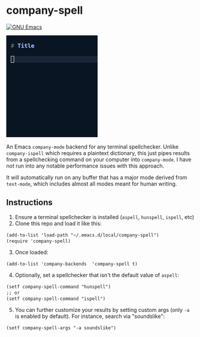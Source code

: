 # company-spell
[![GNU Emacs](https://img.shields.io/static/v1?logo=gnuemacs&logoColor=fafafa&label=Made%20for&message=GNU%20Emacs&color=7F5AB6&style=flat)](https://www.gnu.org/software/emacs/)

![A dropdown selection in Emacs with word suggestions](doc/example.gif)

An Emacs `company-mode` backend for any terminal spellchecker. Unlike `company-ispell` which requires a plaintext dictionary, this just pipes results from a spellchecking command on your computer into `company-mode`. I have not run into any notable performance issues with this approach.

It will automatically run on any buffer that has a major mode derived from `text-mode`, which includes almost all modes meant for human writing.

## Instructions

1. Ensure a terminal spellchecker is installed (`aspell`, `hunspell`, `ispell`, etc)
2. Clone this repo and load it like this:
```
(add-to-list 'load-path "~/.emacs.d/local/company-spell")
(require 'company-spell)
```
3. Once loaded:
```
(add-to-list 'company-backends  'company-spell t)
```
4. Optionally, set a spellchecker that isn't the default value of `aspell`:
```
(setf company-spell-command "hunspell")
;; or
(setf company-spell-command "ispell")
```
5. You can further customize your results by setting custom args (only `-a` is enabled by default). For instance, search via "soundslike":
```
(setf company-spell-args "-a soundslike")
```
